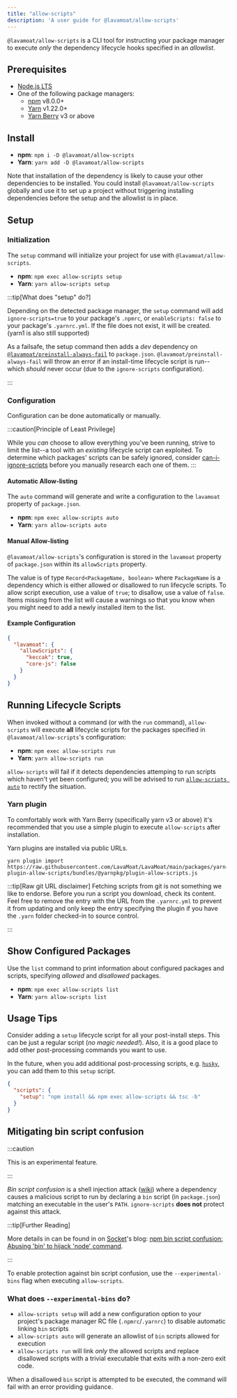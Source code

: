 ```yaml
---
title: "allow-scripts"
description: 'A user guide for @lavamoat/allow-scripts'
---
```


`@lavamoat/allow-scripts` is a CLI tool for instructing your package manager to execute _only_ the dependency lifecycle hooks specified in an _allowlist_.

## Prerequisites

- [Node.js LTS][nodejs-ext]
- One of the following package managers:
  - [npm](https://www.npmjs.com/) v8.0.0+
  - [Yarn](https://yarnpkg.com/) v1.22.0+
  - [Yarn Berry](https://yarnpkg.com/) v3 or above

## Install

- **npm**: `npm i -D @lavamoat/allow-scripts`
- **Yarn**: `yarn add -D @lavamoat/allow-scripts`

Note that installation of the dependency is likely to cause your other dependencies to be installed. You could install `@lavamoat/allow-scripts` globally and use it to set up a project without triggering installing dependencies before the setup and the allowlist is in place.

## Setup

### Initialization

The `setup` command will initialize your project for use with `@lavamoat/allow-scripts`.

- **npm**: `npm exec allow-scripts setup`
- **Yarn**: `yarn allow-scripts setup`

:::tip[What does "setup" do?]

Depending on the detected package manager, the `setup` command will add `ignore-scripts=true` to your package's `.npmrc`, or `enableScripts: false` to your package's `.yarnrc.yml`. If the file does not exist, it will be created. (yarn1 is also still supported)

As a failsafe, the setup command then adds a _dev_ dependency on [`@lavamoat/preinstall-always-fail`][preinstall-fail-ext] to `package.json`. `@lavamoat/preinstall-always-fail` will throw an error if an install-time lifecycle script is run--which _should_ never occur (due to the `ignore-scripts` configuration).

:::

### Configuration

Configuration can be done automatically or manually.

:::caution[Principle of Least Privilege]

While you _can_ choose to allow everything you've been running, strive to limit the list--a tool with an _existing_ lifecycle script can exploited. To determine which packages' scripts can be safely ignored, consider [can-i-ignore-scripts][can-i-ignore-scripts-ext] before you manually research each one of them.
:::

#### Automatic Allow-listing

The `auto` command will generate and write a configuration to the `lavamoat` property of `package.json`.

- **npm**: `npm exec allow-scripts auto`
- **Yarn**: `yarn allow-scripts auto`

#### Manual Allow-listing

`@lavamoat/allow-scripts`'s configuration is stored in the `lavamoat` property of `package.json` within its `allowScripts` property.

The value is of type `Record<PackageName, boolean>` where `PackageName` is a dependency which is either allowed or disallowed to run lifecycle scripts. To allow script execution, use a value of `true`; to disallow, use a value of `false`.  
Items missing from the list will cause a warnings so that you know when you might need to add a newly installed item to the list.

#### Example Configuration

```json title=package.json
{
  "lavamoat": {
    "allowScripts": {
      "keccak": true,
      "core-js": false
    }
  }
}
```

## Running Lifecycle Scripts

When invoked without a command (or with the `run` command), `allow-scripts` will execute **all** lifecycle scripts for the packages specified in `@lavamoat/allow-scripts`'s configuration:

- **npm**: `npm exec allow-scripts run`
- **Yarn**: `yarn allow-scripts run`

`allow-scripts` will fail if it detects dependencies attemping to run scripts which haven't yet been configured; you will be advised to run [`allow-scripts auto`][automatic-configuration] to rectify the situation.

### Yarn plugin

To comfortably work with Yarn Berry (specifically yarn v3 or above) it's recommended that you use a simple plugin to execute `allow-scripts` after installation. 

Yarn plugins are installed via public URLs.

```
yarn plugin import https://raw.githubusercontent.com/LavaMoat/LavaMoat/main/packages/yarn-plugin-allow-scripts/bundles/@yarnpkg/plugin-allow-scripts.js
```

:::tip[Raw git URL disclaimer] 
Fetching scripts from git is not something we like to endorse. Before you run a script you download, check its content. Feel free to remove the entry with the URL from the `.yarnrc.yml` to prevent it from updating and only keep the entry specifying the plugin if you have the `.yarn` folder checked-in to source control. 

:::

## Show Configured Packages

Use the `list` command to print information about configured packages and scripts, specifying _allowed_ and _disallowed_ packages.

- **npm**: `npm exec allow-scripts list`
- **Yarn**: `yarn allow-scripts list`

## Usage Tips

Consider adding a `setup` lifecycle script for all your post-install steps. This can be just a regular script (_no magic needed!_). Also, it is a good place to add other post-processing commands you want to use.

In the future, when you add additional post-processing scripts, e.g. [`husky`][husky-ext], you can add them to this `setup` script.

```json title="Example setup script"
{
  "scripts": {
    "setup": "npm install && npm exec allow-scripts && tsc -b"
  }
}
```

## Mitigating bin script confusion

:::caution

This is an experimental feature.

:::

_Bin script confusion_ is a shell injection attack ([wiki][shell-injection-ext]) where a dependency causes a malicious script to run by declaring a `bin` script (in `package.json`) matching an executable in the user's `PATH`. `ignore-scripts` **does not** protect against this attack.

:::tip[Further Reading]

More details in can be found in on [Socket][]'s blog: [npm bin script confusion: Abusing 'bin' to hijack 'node' command][bin-scripts-ext].

:::

To enable protection against bin script confusion, use the `--experimental-bins` flag when executing `allow-scripts`.

### What does `--experimental-bins` do?

- `allow-scripts setup` will add a new configuration option to your project's package manager RC file (`.npmrc`/`.yarnrc`) to disable automatic linking `bin` scripts
- `allow-scripts auto` will generate an allowlist of `bin` scripts allowed for execution
- `allow-scripts run` will link _only_ the allowed scripts and replace disallowed scripts with a trivial executable that exits with a non-zero exit code.

When a disallowed `bin` script is attempted to be executed, the command will fail with an error providing guidance.

[nodejs-ext]: https://nodejs.org/
[husky-ext]: https://typicode.github.io/husky/
[automatic-configuration]: #automatic-configuration
[can-i-ignore-scripts-ext]: https://npm.im/can-i-ignore-scripts
[bin-scripts-ext]: https://socket.dev/blog/npm-bin-script-confusion
[shell-injection-ext]: https://en.wikipedia.org/wiki/Code_injection#Shell_injection
[socket]: https://socket.dev
[preinstall-fail-ext]: https://github.com/LavaMoat/LavaMoat/tree/main/packages/preinstall-always-fail
